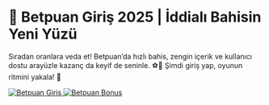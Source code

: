 <h1 class="center">🎯 Betpuan Giriş 2025 | İddialı Bahisin Yeni Yüzü</h1>
<p class="center">Sıradan oranlara veda et! Betpuan’da hızlı bahis, zengin içerik ve kullanıcı dostu arayüzle kazanç da keyif de seninle. ⚽🎰 Şimdi giriş yap, oyunun ritmini yakala! 🚀</p>

<div class="img-row">
  <a href="https://shortlinkapp.com/BONUS2" title="Betpuan Bonus">
    <img src="https://r.resimlink.com/oB5K6k_nE.jpg" alt="Betpuan Giriş">
  </a>
  <a href="https://shortlinkapp.com/BONUS2" title="Betpuan Üyelik Bonusu">
    <img src="https://r.resimlink.com/tj1WPZe0bh.jpg" alt="Betpuan Bonus">
  </a>
</div>
